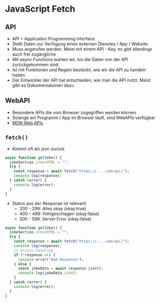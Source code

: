 # JavaScript Fetch

## API

- API = Application Programming Interface
- Stellt Daten zur Verfügung eines externen Dienstes / App / Website
- Muss angerufen werden. Meist mit einem API - Key, es gibt allerdings auch frei zugängliche
- Mit async Functions warten wir, bis die Daten von der API zurückgekommen sind.
- Ist mit Funktionen und Regeln bestückt, wie wir die API zu handeln haben
- Der Entwickler der API hat entschieden, wie man die API nutzt. Meist gibt es Dokumentationen dazu

## WebAPI

- Besondere APIs die vom Browser zugegriffen werden können
- Solange ein Programm / App im Browser läuft, sind WebAPIs verfügbar
- [MDN Web APIs](https://developer.mozilla.org/en-US/docs/Web/API?retiredLocale=de)

## `fetch()`

- Kommt oft als json zurück

```javascript
async function getJoke() {
  jokeSection.innerHTML = "";
  try {
    const response = await fetch("https://....com/api/");
    console.log(response);
  } catch (error) {
    console.log(error);
  }
}
```

- Status aus der Response ist relevant:
  - 200 - 299: Alles okay (okay:true)
  - 400 - 499: Fehlgeschlagen (okay:false)
  - 500 - 599: Server Error (okay:false)

```javascript
async function getJoke() {
  jokeSection.innerHTML = "";
  try {
    const response = await fetch("https://....com/api/");
    console.log(response);
    // Status handling
    if (!response.ok) {
      console.error("Bad Response");
    } else {
      const jokeData = await response.json();
      console.log(jokeData.joke);
    }
  } catch (error) {
    console.log(error);
  }
}
```
